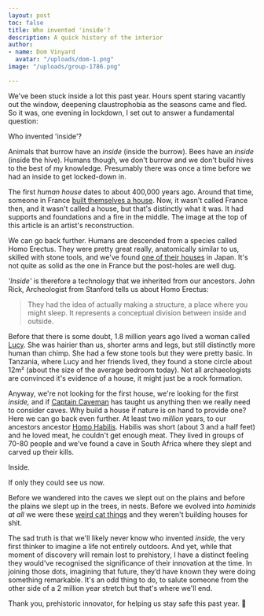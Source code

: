 ```yaml
---
layout: post
toc: false
title: Who invented 'inside'?
description: A quick history of the interior
author:
- name: Dom Vinyard
  avatar: "/uploads/dom-1.png"
image: "/uploads/group-1786.png"

---
```

We've been stuck inside a lot this past year. Hours spent staring vacantly out the window, deepening claustrophobia as the seasons came and fled. So it was, one evening in lockdown, I set out to answer a fundamental question:

Who invented 'inside'?

Animals that burrow have an _inside_ (inside the burrow). Bees have an _inside_ (inside the hive). Humans though, we don't burrow and we don't build hives to the best of my knowledge. Presumably there was once a time before we had an inside to get locked-down in.

The first _human house_ dates to about 400,000 years ago. Around that time, someone in France [built themselves a house](https://humanorigins.si.edu/evidence/behavior/hearths-shelters/terra-amata-shelter). Now, it wasn't called France then, and it wasn't called a house, but that's distinctly what it was. It had supports and foundations and a fire in the middle. The image at the top of this article is an artist's reconstruction.

We can go back further. Humans are descended from a species called Homo Erectus. They were pretty great really, anatomically similar to us, skilled with stone tools, and we've found [one of their houses](http://news.bbc.co.uk/1/hi/sci/tech/662794.stm) in Japan. It's not quite as solid as the one in France but the post-holes are well dug.

_'Inside'_ is therefore a technology that we inherited from our ancestors. John Rick, Archeologist from Stanford tells us about Homo Erectus:

> They had the idea of actually making a structure, a place where you might sleep. It represents a conceptual division between inside and outside.

Before that there is some doubt, 1.8 million years ago lived a woman called [Lucy](http://www.bradshawfoundation.com/origins/australopithecus_afarensis.php). She was hairier than us, shorter arms and legs, but still distinctly more human than chimp. She had a few stone tools but they were pretty basic. In Tanzania, where Lucy and her friends lived, they found a stone circle about 12m² (about the size of the average bedroom today). Not all archaeologists are convinced it's evidence of a house, it might just be a rock formation.

Anyway, we're not looking for the first house, we're looking for the first _inside,_ and if [Captain Caveman](https://www.youtube.com/watch?v=YD36ZhpHPpE) has taught us anything then we really need to consider caves. Why build a house if nature is on hand to provide one? Here we can go back even further. At least two _million_ years, to our ancestors ancestor [Homo Habilis](https://www.sciencedaily.com/releases/2008/12/081219172137.htm). Habilis was short (about 3 and a half feet) and he loved meat, he couldn't get enough meat. They lived in groups of 70-80 people and we've found a cave in South Africa where they slept and carved up their kills.

Inside.

If only they could see us now.

Before we wandered into the caves we slept out on the plains and before the plains we slept up in the trees, in nests. Before we evolved into _hominids at all_ we were these [weird cat things](https://en.wikipedia.org/wiki/Plesiadapis#/media/File:Plesiadapis_sp._-_MUSE.JPG) and they weren't building houses for shit.

The sad truth is that we'll likely never know who invented _inside,_ the very first thinker to imagine a life not entirely outdoors. And yet, while that moment of discovery will remain lost to prehistory, I have a distinct feeling they would've recognised the significance of their innovation at the time. In joining those dots, imagining that future, they’d have known they were doing something remarkable. It's an odd thing to do, to salute someone from the other side of a 2 million year stretch but that's where we'll end.

Thank you, prehistoric innovator, for helping us stay safe this past year. 🍻